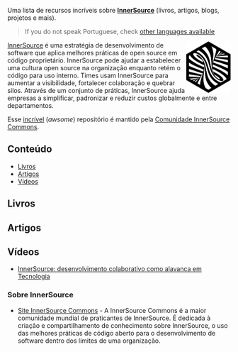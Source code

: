 Uma lista de recursos incríveis sobre **[InnerSource](https://innersourcecommons.org/)** (livros, artigos, blogs, projetos e mais).  

> If you do not speak Portuguese, check [other languages available](./README.md#contents)

<!--lint ignore double-link-->
[<img src="assets/images/innersource-logo.png" align="right" width="100" alt="InnerSource Commons">](https://innersourcecommons.org/)

<!--lint ignore double-link-->
[InnerSource](https://innersourcecommons.org/) é uma estratégia de desenvolvimento de software que aplica melhores práticas de open source em código proprietário. InnerSource pode ajudar a estabelecer uma cultura open source na organização enquanto retém o código para uso interno. Times usam InnerSource para aumentar a visibilidade, fortalecer colaboração e quebrar silos. Através de um conjunto de práticas, InnerSource ajuda empresas a simplificar, padronizar e reduzir custos globalmente e entre departamentos.

<!--lint ignore double-link-->
Esse [incrível](https://github.com/InnerSourceCommons/awesome-innersource) (_awsome_) repositório é mantido pela [Comunidade InnerSource Commons](https://innersourcecommons.org/).

## Conteúdo

- [Livros](#livros)
- [Artigos](#artigos)
- [Vídeos](#videos)

## Livros

## Artigos

## Vídeos

 - [InnerSource: desenvolvimento colaborativo como alavanca em Tecnologia](https://www.youtube.com/watch?v=YFEnvDBuzl4) 

### Sobre InnerSource

<!--lint ignore double-link-->
- [Site InnerSource Commons](https://innersourcecommons.org/pt-br/) - A InnerSource Commons é a maior comunidade mundial de praticantes de InnerSource. É dedicada à criação e compartilhamento de conhecimento sobre InnerSource, o uso das melhores práticas de código aberto para o desenvolvimento de software dentro dos limites de uma organização.
